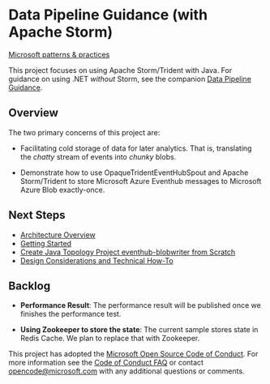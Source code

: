 # Data Pipeline Guidance (with Apache Storm)
[Microsoft patterns & practices](http://aka.ms/mspnp)

This project focuses on using Apache Storm/Trident with Java. For guidance on
using .NET _without_ Storm, see the companion
[Data Pipeline Guidance](https://github.com/mspnp/data-pipeline).

## Overview

The two primary concerns of this project are:

* Facilitating cold storage of data for later analytics.
That is, translating the _chatty_ stream of events into _chunky_ blobs.

* Demonstrate how to use OpaqueTridentEventHubSpout and
Apache Storm/Trident to store Microsoft Azure Eventhub messages to Microsoft Azure
Blob exactly-once.

## Next Steps

* [Architecture Overview](/docs/ArchitectureOverview.md)
* [Getting Started](/docs/GettingStarted.md)
* [Create Java Topology Project eventhub-blobwriter from Scratch](/docs/step-by-step-walkthrough.md)
* [Design Considerations and Technical How-To](/docs/DesignConsiderations.md)

## Backlog

* **Performance Result**: The performance result will be published once we finishes the performance test.

* **Using Zookeeper to store the state**: The current sample stores state in Redis Cache. We plan to replace that with Zookeeper.


This project has adopted the [Microsoft Open Source Code of Conduct](https://opensource.microsoft.com/codeofconduct/). For more information see the [Code of Conduct FAQ](https://opensource.microsoft.com/codeofconduct/faq/) or contact [opencode@microsoft.com](mailto:opencode@microsoft.com) with any additional questions or comments.
